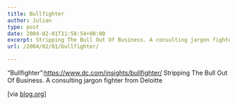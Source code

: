 ```yaml
---
title: Bullfighter
author: Julian
type: post
date: 2004-02-01T11:58:54+00:00
excerpt: Stripping The Bull Out Of Business. A consulting jargon fighter from Deloitte
url: /2004/02/01/bullfighter/

---
```

&#8220;Bullfighter&#8221;:https://www.dc.com/insights/bullfighter/ Stripping The Bull Out Of Business. A consulting jargon fighter from Deloitte
  
<!--more-->


  
[via [blog.org][1]]

 [1]: https://blog.org/